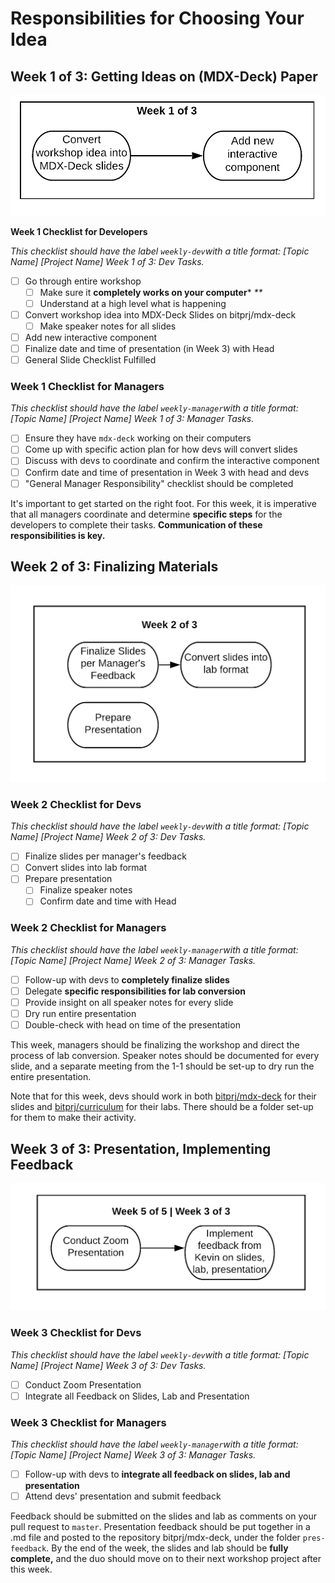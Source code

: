 # Responsibilities for Choosing Your Idea

## Week 1 of 3: Getting Ideas on \(MDX-Deck\) Paper

![](../../../../.gitbook/assets/workshop-flowchart-page-3.png)

**Week 1 Checklist for Developers**

_This checklist should have the label `weekly-dev`with a title format: \[Topic Name\] \[Project Name\] Week 1 of 3: Dev Tasks._

* [ ] Go through entire workshop
  * [ ] Make sure it **completely works on your computer**\* _\*\*_
  * [ ] Understand at a high level what is happening
* [ ] Convert workshop idea into MDX-Deck Slides on bitprj/mdx-deck
  * [ ] Make speaker notes for all slides
* [ ] Add new interactive component
* [ ] Finalize date and time of presentation \(in Week 3\) with Head
* [ ] General Slide Checklist Fulfilled

### Week 1 Checklist for Managers

_This checklist should have the label `weekly-manager`with a title format: \[Topic Name\] \[Project Name\] Week 1 of 3: Manager Tasks._

* [ ] Ensure they have `mdx-deck` working on their computers
* [ ] Come up with specific action plan for how devs will convert slides
* [ ] Discuss with devs to coordinate and confirm the interactive component
* [ ] Confirm date and time of presentation in Week 3 with head and devs
* [ ] "General Manager Responsibility" checklist should be completed 

It's important to get started on the right foot. For this week, it is imperative that all managers coordinate and determine **specific steps** for the developers to complete their tasks. **Communication of these responsibilities is key.**

## Week 2 of 3: Finalizing Materials

![](../../../../.gitbook/assets/workshop-flowchart-page-4%20%281%29.png)

### Week 2 Checklist for Devs

_This checklist should have the label `weekly-dev`with a title format: \[Topic Name\] \[Project Name\] Week 2 of 3: Dev Tasks._

* [ ] Finalize slides per manager's feedback
* [ ] Convert slides into lab format
* [ ] Prepare presentation
  * [ ] Finalize speaker notes
  * [ ] Confirm date and time with Head

### Week 2 Checklist for Managers

_This checklist should have the label `weekly-manager`with a title format: \[Topic Name\] \[Project Name\] Week 2 of 3: Manager Tasks._

* [ ] Follow-up with devs to **completely finalize slides**
* [ ] Delegate **specific responsibilities for lab conversion**
* [ ] Provide insight on all speaker notes for every slide
* [ ] Dry run entire presentation 
* [ ] Double-check with head on time of the presentation

This week, managers should be finalizing the workshop and direct the process of lab conversion. Speaker notes should be documented for every slide, and a separate meeting from the 1-1 should be set-up to dry run the entire presentation.

Note that for this week, devs should work in both [bitprj/mdx-deck](https://github.com/bitprj/mdx-deck) for their slides and [bitprj/curriculum](https://github.com/bitprj/curriculum) for their labs. There should be a folder set-up for them to make their activity.

## Week 3 of 3: Presentation, Implementing Feedback

![](../../../../.gitbook/assets/workshop-flowchart-page-5.png)

### Week 3 Checklist for Devs

_This checklist should have the label `weekly-dev`with a title format: \[Topic Name\] \[Project Name\] Week 3 of 3: Dev Tasks._

* [ ] Conduct Zoom Presentation
* [ ] Integrate all Feedback on Slides, Lab and Presentation

### Week 3 Checklist for Managers

_This checklist should have the label `weekly-manager`with a title format: \[Topic Name\] \[Project Name\] Week 3 of 3: Manager Tasks._

* [ ] Follow-up with devs to **integrate all feedback on slides, lab and presentation**
* [ ] Attend devs' presentation and submit feedback

Feedback should be submitted on the slides and lab as comments on your pull request to `master`. Presentation feedback should be put together in a .md file and posted to the repository bitprj/mdx-deck, under the folder `pres-feedback`. By the end of the week, the slides and lab should be **fully complete,** and the duo should move on to their next workshop project after this week.

